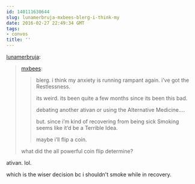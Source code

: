 ```yaml
---
id: 140111630644
slug: lunamerbruja-mxbees-blerg-i-think-my
date: 2016-02-27 22:49:34 GMT
tags:
- convos
title: ''
---
```

<p><a class="tumblr_blog" href="http://lunamerbruja.tumblr.com/post/140108543956">lunamerbruja</a>:</p>
<blockquote>
<p><a class="tumblr_blog" href="http://mxbees.tumblr.com/post/140107305694">mxbees</a>:</p>
<blockquote>
<p>blerg. i think my anxiety is running rampant again. i’ve got the Restlessness.</p>

<p>its weird. its been quite a few months since its been this bad.</p>

<p>debating another ativan or using the Alternative Medicine….</p>

<p>but. since i’m kind of recovering from being sick Smoking seems like it’d be a Terrible Idea.</p>

<p>maybe i’ll flip a coin.</p>
</blockquote>
<p>what did the all powerful coin flip determine?</p>
</blockquote>

ativan. lol.

which is the wiser decision bc i shouldn't smoke while in recovery.